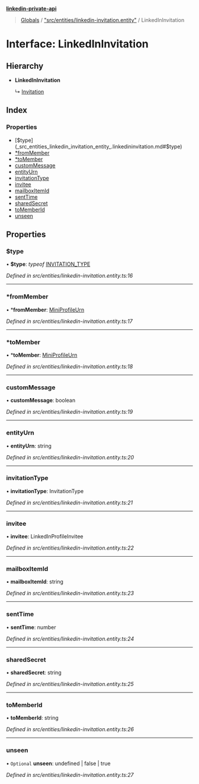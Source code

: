 **[linkedin-private-api](../README.md)**

> [Globals](../globals.md) / ["src/entities/linkedin-invitation.entity"](../modules/_src_entities_linkedin_invitation_entity_.md) / LinkedInInvitation

# Interface: LinkedInInvitation

## Hierarchy

* **LinkedInInvitation**

  ↳ [Invitation](_src_entities_invitation_entity_.invitation.md)

## Index

### Properties

* [$type](_src_entities_linkedin_invitation_entity_.linkedininvitation.md#$type)
* [*fromMember](_src_entities_linkedin_invitation_entity_.linkedininvitation.md#*frommember)
* [*toMember](_src_entities_linkedin_invitation_entity_.linkedininvitation.md#*tomember)
* [customMessage](_src_entities_linkedin_invitation_entity_.linkedininvitation.md#custommessage)
* [entityUrn](_src_entities_linkedin_invitation_entity_.linkedininvitation.md#entityurn)
* [invitationType](_src_entities_linkedin_invitation_entity_.linkedininvitation.md#invitationtype)
* [invitee](_src_entities_linkedin_invitation_entity_.linkedininvitation.md#invitee)
* [mailboxItemId](_src_entities_linkedin_invitation_entity_.linkedininvitation.md#mailboxitemid)
* [sentTime](_src_entities_linkedin_invitation_entity_.linkedininvitation.md#senttime)
* [sharedSecret](_src_entities_linkedin_invitation_entity_.linkedininvitation.md#sharedsecret)
* [toMemberId](_src_entities_linkedin_invitation_entity_.linkedininvitation.md#tomemberid)
* [unseen](_src_entities_linkedin_invitation_entity_.linkedininvitation.md#unseen)

## Properties

### $type

•  **$type**: *typeof* [INVITATION_TYPE](../modules/_src_entities_linkedin_invitation_entity_.md#invitation_type)

*Defined in src/entities/linkedin-invitation.entity.ts:16*

___

### *fromMember

•  ***fromMember**: [MiniProfileUrn](../modules/_src_entities_linkedin_mini_profile_entity_.md#miniprofileurn)

*Defined in src/entities/linkedin-invitation.entity.ts:17*

___

### *toMember

•  ***toMember**: [MiniProfileUrn](../modules/_src_entities_linkedin_mini_profile_entity_.md#miniprofileurn)

*Defined in src/entities/linkedin-invitation.entity.ts:18*

___

### customMessage

•  **customMessage**: boolean

*Defined in src/entities/linkedin-invitation.entity.ts:19*

___

### entityUrn

•  **entityUrn**: string

*Defined in src/entities/linkedin-invitation.entity.ts:20*

___

### invitationType

•  **invitationType**: InvitationType

*Defined in src/entities/linkedin-invitation.entity.ts:21*

___

### invitee

•  **invitee**: LinkedInProfileInvitee

*Defined in src/entities/linkedin-invitation.entity.ts:22*

___

### mailboxItemId

•  **mailboxItemId**: string

*Defined in src/entities/linkedin-invitation.entity.ts:23*

___

### sentTime

•  **sentTime**: number

*Defined in src/entities/linkedin-invitation.entity.ts:24*

___

### sharedSecret

•  **sharedSecret**: string

*Defined in src/entities/linkedin-invitation.entity.ts:25*

___

### toMemberId

•  **toMemberId**: string

*Defined in src/entities/linkedin-invitation.entity.ts:26*

___

### unseen

• `Optional` **unseen**: undefined \| false \| true

*Defined in src/entities/linkedin-invitation.entity.ts:27*
